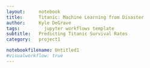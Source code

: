 ```yaml
---
layout:     notebook
title:      Titanic: Machine Learning from Disaster
author:     Kyle DeGrave
tags: 		  jupyter workflows template
subtitle:   Predicting Titanic Survival Rates
category:   project1

notebookfilename: Untitled1
#visualworkflow: true
---
```

